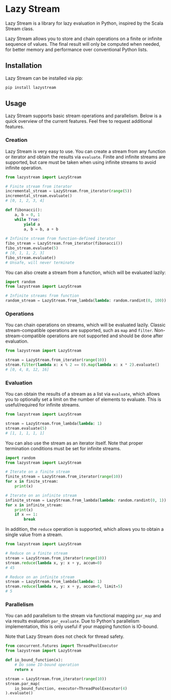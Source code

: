 # Lazy Stream

Lazy Stream is a library for lazy evaluation in Python, inspired by the Scala Stream class.

Lazy Stream allows you to store and chain operations on a finite or infinite sequence of values. The final result will only be computed when needed, for better memory and performance over conventional Python lists.

## Installation

Lazy Stream can be installed via pip:

```bash
pip install lazystream
```

## Usage

Lazy Stream supports basic stream operations and parallelism. Below is a quick overview of the current features. Feel free to request additional features.

### Creation

Lazy Stream is very easy to use. You can create a stream from any function or iterator and obtain the results via `evaluate`. Finite and infinite streams are supported, but care must be taken when using infinite streams to avoid infinite operation.

```python
from lazystream import LazyStream

# Finite stream from iterator
incremental_stream = LazyStream.from_iterator(range(5))
incremental_stream.evaluate()
# [0, 1, 2, 3, 4]

def fibonacci():
    a, b = 0, 1
    while True:
        yield a
        a, b = b, a + b
        
# Infinite stream from function-defined iterator
fibo_stream = LazyStream.from_iterator(fibonacci())
fibo_stream.evaluate(5)
# [0, 1, 1, 2, 3]
fibo_stream.evaluate()
# Unsafe, will never terminate
```

You can also create a stream from a function, which will be evaluated lazily:

```python
import random
from lazystream import LazyStream

# Infinite streams from function
random_stream = LazyStream.from_lambda(lambda: random.randint(0, 100))
```

### Operations

You can chain operations on streams, which will be evaluated lazily. Classic stream-compatible operations are supported, such as `map` and `filter`. Non-stream-compatible operations are not supported and should be done after evaluation.

```python
from lazystream import LazyStream

stream = LazyStream.from_iterator(range(10))
stream.filter(lambda x: x % 2 == 0).map(lambda x: x * 2).evaluate()
# [0, 4, 8, 12, 16]
```

### Evaluation

You can obtain the results of a stream as a list via `evaluate`, which allows you to optionally set a limit on the number of elements to evaluate. This is useful/required for infinite streams.

```python
from lazystream import LazyStream

stream = LazyStream.from_lambda(lambda: 1)
stream.evaluate(5)
# [1, 1, 1, 1, 1]
```

You can also use the stream as an iterator itself. Note that proper termination conditions must be set for infinite streams.

```python
import random
from lazystream import LazyStream

# Iterate on a finite stream
finite_stream = LazyStream.from_iterator(range(10))
for x in finite_stream:
    print(x)

# Iterate on an infinite stream
infinite_stream = LazyStream.from_lambda(lambda: random.randint(0, 1))
for x in infinite_stream:
    print(x)
    if x == 1:
        break
```

In addition, the `reduce` operation is supported, which allows you to obtain a single value from a stream.

```python
from lazystream import LazyStream

# Reduce on a finite stream
stream = LazyStream.from_iterator(range(10))
stream.reduce(lambda x, y: x + y, accum=0)
# 45

# Reduce on an infinite stream
stream = LazyStream.from_lambda(lambda: 1)
stream.reduce(lambda x, y: x + y, accum=0, limit=5)
# 5
```

### Parallelism

You can add parallelism to the stream via functional mapping `par_map` and via results evaluation `par_evaluate`. Due to Python's parallelism implementation, this is only useful if your mapping function is IO-bound.

Note that Lazy Stream does not check for thread safety.

```python
from concurrent.futures import ThreadPoolExecutor
from lazystream import LazyStream

def io_bound_function(x):
    # Do some IO-bound operation
    return x

stream = LazyStream.from_iterator(range(10))
stream.par_map(
    io_bound_function, executor=ThreadPoolExecutor(4)
).evaluate()
```
